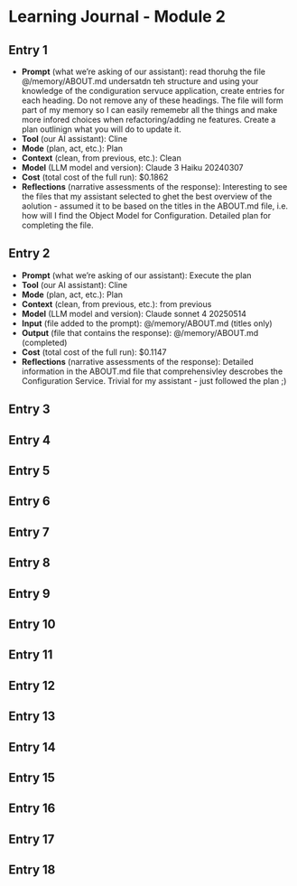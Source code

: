 # Learning Journal - Module 2

## Entry 1

- **Prompt** (what we’re asking of our assistant): read thoruhg the file @/memory/ABOUT.md undersatdn teh structure and using your knowledge of the condiguration servuce application, create entries for each heading. Do not remove any of these headings. The file will form part of my memory so I can easily rememebr all the things and make more infored choices when refactoring/adding ne features. Create a plan outlinign what you will do to update it.
- **Tool** (our AI assistant): Cline
- **Mode** (plan, act, etc.): Plan
- **Context** (clean, from previous, etc.): Clean
- **Model** (LLM model and version): Claude 3 Haiku 20240307
- **Cost** (total cost of the full run): $0.1862
- **Reflections** (narrative assessments of the response): Interesting to see the files that my assistant selected to ghet the best overview of the aolution - assumed it to be based on the titles in the ABOUT.md file, i.e. how will I find the Object Model for Configuration. Detailed plan for completing the file.

## Entry 2

- **Prompt** (what we’re asking of our assistant): Execute the plan
- **Tool** (our AI assistant): Cline
- **Mode** (plan, act, etc.): Plan
- **Context** (clean, from previous, etc.): from previous
- **Model** (LLM model and version): Claude sonnet 4 20250514
- **Input** (file added to the prompt): @/memory/ABOUT.md (titles only)
- **Output** (file that contains the response): @/memory/ABOUT.md (completed)
- **Cost** (total cost of the full run): $0.1147
- **Reflections** (narrative assessments of the response): Detailed information in the ABOUT.md file that comprehensivley descrobes the Configuration Service. Trivial for my assistant - just followed the plan ;)

## Entry 3

## Entry 4

## Entry 5

## Entry 6

## Entry 7

## Entry 8

## Entry 9

## Entry 10

## Entry 11

## Entry 12

## Entry 13

## Entry 14

## Entry 15

## Entry 16

## Entry 17

## Entry 18
